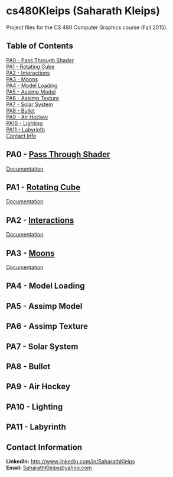 # cs480Kleips (Saharath Kleips)
Project files for the CS 480 Computer Graphics course (Fall 2015).

## Table of Contents
[PA0 - Pass Through Shader](#pa0---pass-through-shader)  
[PA1 - Rotating Cube](#pa1---rotating-cube)  
[PA2 - Interactions](#pa2---interactions)  
[PA3 - Moons](#pa3---moons)  
[PA4 - Model Loading](#pa4---model-loading)  
[PA5 - Assimp Model](#pa5---assimp-model)  
[PA6 - Assimp Texture](#pa6---assimp-texture)  
[PA7 - Solar System](#pa7---solar-system)  
[PA8 - Bullet](#pa8---bullet)  
[PA9 - Air Hockey](#pa9---air-hockey)  
[PA10 - Lighting](#pa10---lighting)  
[PA11 - Labyrinth](#pa11---labyrinth)  
[Contact Info](#contact-information)  

## PA0 - [Pass Through Shader](PA0)
[Documentation](PA0/README.md)

## PA1 - [Rotating Cube](PA1)
[Documentation](PA1/README.md)

## PA2 - [Interactions](PA2)
[Documentation](PA2/README.md)

## PA3 - [Moons](PA3)
[Documentation](PA3/README.md)

## PA4 - Model Loading

## PA5 - Assimp Model

## PA6 - Assimp Texture

## PA7 - Solar System

## PA8 - Bullet

## PA9 - Air Hockey

## PA10 - Lighting

## PA11 - Labyrinth

## Contact Information
**LinkedIn:** http://www.linkedin.com/in/SaharathKleips  
**Email:** SaharathKleips@yahoo.com